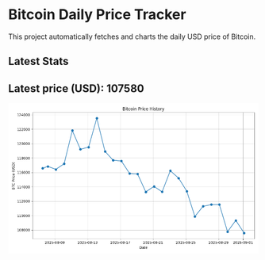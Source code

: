 # Bitcoin Daily Price Tracker

This project automatically fetches and charts the daily USD price of Bitcoin.

## Latest Stats

## Latest price (USD): <!--BTC_PRICE-->107580<!--/BTC_PRICE-->

![BTC Historical Chart](btc_price_history.png)
